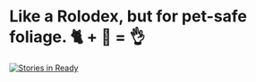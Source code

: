 # Like a Rolodex, but for pet-safe foliage. 🐈 + 🌿 = 👌

[![Stories in Ready](https://badge.waffle.io/Casey1449/Folodex.png?label=ready&title=Ready)](http://waffle.io/Casey1449/Folodex)
